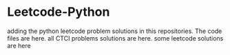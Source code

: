 # Leetcode-Python
adding the python leetcode problem solutions in this repositories. 
The code files are here.
all CTCI problems solutions are here.
some leetcode solutions are here












































































































































































































































































































































































































































































































